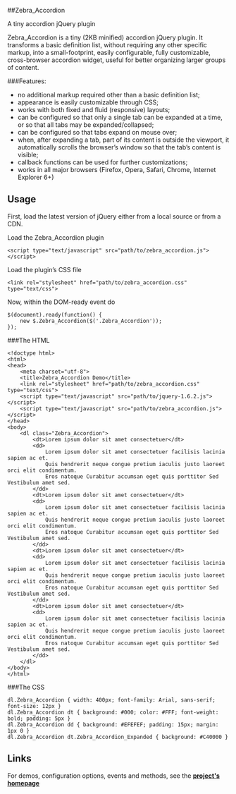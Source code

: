 ##Zebra_Accordion

A tiny accordion jQuery plugin

Zebra_Accordion is a tiny (2KB minified) accordion jQuery plugin. It transforms a basic definition list, without requiring any other specific markup, into a small-footprint, easily configurable, fully customizable, cross-browser accordion widget, useful for better organizing larger groups of content.

###Features:

 - no additional markup required other than a basic definition list;
 - appearance is easily customizable through CSS;
 - works with both fixed and fluid (responsive) layouts;
 - can be configured so that only a single tab can be expanded at a time, or so that all tabs may be expanded/collapsed;
 - can be configured so that tabs expand on mouse over;
 - when, after expanding a tab, part of its content is outside the viewport, it automatically scrolls the browser’s window so that the tab’s content is visible;
 - callback functions can be used for further customizations;
 - works in all major browsers (Firefox, Opera, Safari, Chrome, Internet Explorer 6+)

## Usage

First, load the latest version of jQuery either from a local source or from a CDN.

Load the Zebra_Accordion plugin

    <script type="text/javascript" src="path/to/zebra_accordion.js"></script>

Load the plugin’s CSS file

    <link rel="stylesheet" href="path/to/zebra_accordion.css" type="text/css">

Now, within the DOM-ready event do

    $(document).ready(function() {
        new $.Zebra_Accordion($('.Zebra_Accordion'));
    });

###The HTML

    <!doctype html>
    <html>
    <head>
        <meta charset="utf-8">
        <title>Zebra_Accordion Demo</title>
        <link rel="stylesheet" href="path/to/zebra_accordion.css" type="text/css">
        <script type="text/javascript" src="path/to/jquery-1.6.2.js"></script>
        <script type="text/javascript" src="path/to/zebra_accordion.js"></script>
    </head>
    <body>
        <dl class="Zebra_Accordion">
            <dt>Lorem ipsum dolor sit amet consectetuer</dt>
            <dd>
                Lorem ipsum dolor sit amet consectetuer facilisis lacinia sapien ac et.
                Quis hendrerit neque congue pretium iaculis justo laoreet orci elit condimentum.
                Eros natoque Curabitur accumsan eget quis porttitor Sed Vestibulum amet sed.
            </dd>
            <dt>Lorem ipsum dolor sit amet consectetuer</dt>
            <dd>
                Lorem ipsum dolor sit amet consectetuer facilisis lacinia sapien ac et.
                Quis hendrerit neque congue pretium iaculis justo laoreet orci elit condimentum.
                Eros natoque Curabitur accumsan eget quis porttitor Sed Vestibulum amet sed.
            </dd>
            <dt>Lorem ipsum dolor sit amet consectetuer</dt>
            <dd>
                Lorem ipsum dolor sit amet consectetuer facilisis lacinia sapien ac et.
                Quis hendrerit neque congue pretium iaculis justo laoreet orci elit condimentum.
                Eros natoque Curabitur accumsan eget quis porttitor Sed Vestibulum amet sed.
            </dd>
            <dt>Lorem ipsum dolor sit amet consectetuer</dt>
            <dd>
                Lorem ipsum dolor sit amet consectetuer facilisis lacinia sapien ac et.
                Quis hendrerit neque congue pretium iaculis justo laoreet orci elit condimentum.
                Eros natoque Curabitur accumsan eget quis porttitor Sed Vestibulum amet sed.
            </dd>
        </dl>
    </body>
    </html>

###The CSS

    dl.Zebra_Accordion { width: 400px; font-family: Arial, sans-serif; font-size: 12px }
    dl.Zebra_Accordion dt { background: #000; color: #FFF; font-weight: bold; padding: 5px }
    dl.Zebra_Accordion dd { background: #EFEFEF; padding: 15px; margin: 1px 0 }
    dl.Zebra_Accordion dt.Zebra_Accordion_Expanded { background: #C40000 }

## Links

For demos, configuration options, events and methods, see the **[project's homepage](http://stefangabos.ro/jquery/zebra_accordion/)**